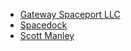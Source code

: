  - [Gateway Spaceport LLC](https://www.youtube.com/watch?v=mKYFOu0KX64)
 - [Spacedock](https://www.youtube.com/@Spacedock)
 - [Scott Manley](https://www.youtube.com/watch?v=WVrWcbyOmxY)